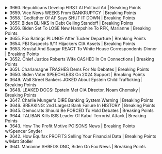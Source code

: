 <details>
<summary>3660. Republicans Develop FIRST AI Political Ad | Breaking Points</summary><br>

<a href="https://www.youtube.com/watch?v=sJ2o8CSjIJs" target="_blank">
    <img src="https://img.youtube.com/vi/sJ2o8CSjIJs/maxresdefault.jpg" 
        alt="[Youtube]" width="200">
</a>

# Republicans Develop FIRST AI Political Ad | Breaking Points


</details>

<details>
<summary>3659. Vice News WEEKS From BANKRUPTCY | Breaking Points</summary><br>

<a href="https://www.youtube.com/watch?v=R9rpKQLvv9Y" target="_blank">
    <img src="https://img.youtube.com/vi/R9rpKQLvv9Y/maxresdefault.jpg" 
        alt="[Youtube]" width="200">
</a>

# Vice News WEEKS From BANKRUPTCY | Breaking Points


</details>

<details>
<summary>3658. 'Godfather Of AI' Says SHUT IT DOWN | Breaking Points</summary><br>

<a href="https://www.youtube.com/watch?v=_hpcI3qReAQ" target="_blank">
    <img src="https://img.youtube.com/vi/_hpcI3qReAQ/maxresdefault.jpg" 
        alt="[Youtube]" width="200">
</a>

# 'Godfather Of AI' Says SHUT IT DOWN | Breaking Points


</details>

<details>
<summary>3657. Biden BLINKS In Debt Ceiling Standoff | Breaking Points</summary><br>

<a href="https://www.youtube.com/watch?v=V5wwEh_YZsE" target="_blank">
    <img src="https://img.youtube.com/vi/V5wwEh_YZsE/maxresdefault.jpg" 
        alt="[Youtube]" width="200">
</a>

# Biden BLINKS In Debt Ceiling Standoff | Breaking Points


</details>

<details>
<summary>3656. Biden Set To LOSE New Hampshire To RFK, Marianne | Breaking Points</summary><br>

<a href="https://www.youtube.com/watch?v=Z4JmlC18eN4" target="_blank">
    <img src="https://img.youtube.com/vi/Z4JmlC18eN4/maxresdefault.jpg" 
        alt="[Youtube]" width="200">
</a>

# Biden Set To LOSE New Hampshire To RFK, Marianne | Breaking Points


</details>

<details>
<summary>3655. Fox Ratings PLUNGE After Tucker Departure | Breaking Points</summary><br>

<a href="https://www.youtube.com/watch?v=Fx-REENcKs8" target="_blank">
    <img src="https://img.youtube.com/vi/Fx-REENcKs8/maxresdefault.jpg" 
        alt="[Youtube]" width="200">
</a>

# Fox Ratings PLUNGE After Tucker Departure | Breaking Points


</details>

<details>
<summary>3654. FBI Suspects 9/11 Hijackers CIA Assets | Breaking Points</summary><br>

<a href="https://www.youtube.com/watch?v=CuGE3nokCRY" target="_blank">
    <img src="https://img.youtube.com/vi/CuGE3nokCRY/maxresdefault.jpg" 
        alt="[Youtube]" width="200">
</a>

# FBI Suspects 9/11 Hijackers CIA Assets | Breaking Points


</details>

<details>
<summary>3653. Krystal And Saagar REACT To White House Correspondents Dinner | Breaking Points</summary><br>

<a href="https://www.youtube.com/watch?v=jPjfOB62z8c" target="_blank">
    <img src="https://img.youtube.com/vi/jPjfOB62z8c/maxresdefault.jpg" 
        alt="[Youtube]" width="200">
</a>

# Krystal And Saagar REACT To White House Correspondents Dinner | Breaking Points


</details>

<details>
<summary>3652. Chief Justice Roberts Wife CASHED In On Connections | Breaking Points</summary><br>

<a href="https://www.youtube.com/watch?v=WDAgOG0Fny0" target="_blank">
    <img src="https://img.youtube.com/vi/WDAgOG0Fny0/maxresdefault.jpg" 
        alt="[Youtube]" width="200">
</a>

# Chief Justice Roberts Wife CASHED In On Connections | Breaking Points


</details>

<details>
<summary>3651. Charlamagne TRASHES Dems For No Debates | Breaking Points</summary><br>

<a href="https://www.youtube.com/watch?v=IUZ_TuJh8Es" target="_blank">
    <img src="https://img.youtube.com/vi/IUZ_TuJh8Es/maxresdefault.jpg" 
        alt="[Youtube]" width="200">
</a>

# Charlamagne TRASHES Dems For No Debates | Breaking Points


</details>

<details>
<summary>3650. Biden Voter SPEECHLESS On 2024 Support | Breaking Points</summary><br>

<a href="https://www.youtube.com/watch?v=uA_JzyCneiE" target="_blank">
    <img src="https://img.youtube.com/vi/uA_JzyCneiE/maxresdefault.jpg" 
        alt="[Youtube]" width="200">
</a>

# Biden Voter SPEECHLESS On 2024 Support | Breaking Points


</details>

<details>
<summary>3649. Wall Street Bankers JOKED About Epstein Child Trafficking | Breaking Points</summary><br>

<a href="https://www.youtube.com/watch?v=Z7zUFCCKuMA" target="_blank">
    <img src="https://img.youtube.com/vi/Z7zUFCCKuMA/maxresdefault.jpg" 
        alt="[Youtube]" width="200">
</a>

# Wall Street Bankers JOKED About Epstein Child Trafficking | Breaking Points


</details>

<details>
<summary>3648. LEAKED DOCS: Epstein Met CIA Director, Noam Chomsky | Breaking Points</summary><br>

<a href="https://www.youtube.com/watch?v=85yqLpFaSDI" target="_blank">
    <img src="https://img.youtube.com/vi/85yqLpFaSDI/maxresdefault.jpg" 
        alt="[Youtube]" width="200">
</a>

# LEAKED DOCS: Epstein Met CIA Director, Noam Chomsky | Breaking Points


</details>

<details>
<summary>3647. Charlie Munger's DIRE Banking System Warning | Breaking Points</summary><br>

<a href="https://www.youtube.com/watch?v=PwIBVptC6RQ" target="_blank">
    <img src="https://img.youtube.com/vi/PwIBVptC6RQ/maxresdefault.jpg" 
        alt="[Youtube]" width="200">
</a>

# Charlie Munger's DIRE Banking System Warning | Breaking Points


</details>

<details>
<summary>3646. BREAKING: 2nd Largest Bank Failure In HISTORY | Breaking Points</summary><br>

<a href="https://www.youtube.com/watch?v=1_o_aIyea4o" target="_blank">
    <img src="https://img.youtube.com/vi/1_o_aIyea4o/maxresdefault.jpg" 
        alt="[Youtube]" width="200">
</a>

# BREAKING: 2nd Largest Bank Failure In HISTORY | Breaking Points


</details>

<details>
<summary>3645. Democrats Should Be FORCED To Hold Debates | Breaking Points</summary><br>

<a href="https://www.youtube.com/watch?v=k-wkZgvXoMU" target="_blank">
    <img src="https://img.youtube.com/vi/k-wkZgvXoMU/maxresdefault.jpg" 
        alt="[Youtube]" width="200">
</a>

# Democrats Should Be FORCED To Hold Debates | Breaking Points


</details>

<details>
<summary>3644. TALIBAN Kills ISIS Leader Of Kabul Terrorist Attack | Breaking Points</summary><br>

<a href="https://www.youtube.com/watch?v=oHCndYFM0a0" target="_blank">
    <img src="https://img.youtube.com/vi/oHCndYFM0a0/maxresdefault.jpg" 
        alt="[Youtube]" width="200">
</a>

# TALIBAN Kills ISIS Leader Of Kabul Terrorist Attack | Breaking Points


</details>

<details>
<summary>3643. How The Profit Motive POISONS News | Breaking Points w/Spencer Snyder</summary><br>

<a href="https://www.youtube.com/watch?v=_1Ypl2b-108" target="_blank">
    <img src="https://img.youtube.com/vi/_1Ypl2b-108/maxresdefault.jpg" 
        alt="[Youtube]" width="200">
</a>

# How The Profit Motive POISONS News | Breaking Points w/Spencer Snyder


</details>

<details>
<summary>3642. How Equifax PROFITS Selling Your Financial Data | Breaking Points w/Matt Stoller</summary><br>

<a href="https://www.youtube.com/watch?v=heaPyxIcByo" target="_blank">
    <img src="https://img.youtube.com/vi/heaPyxIcByo/maxresdefault.jpg" 
        alt="[Youtube]" width="200">
</a>

# How Equifax PROFITS Selling Your Financial Data | Breaking Points w/Matt Stoller


</details>

<details>
<summary>3641. Marianne SHREDS DNC, Biden On Fox News | Breaking Points</summary><br>

<a href="https://www.youtube.com/watch?v=7n9J1wC9qDY" target="_blank">
    <img src="https://img.youtube.com/vi/7n9J1wC9qDY/maxresdefault.jpg" 
        alt="[Youtube]" width="200">
</a>

# Marianne SHREDS DNC, Biden On Fox News | Breaking Points


</details>

